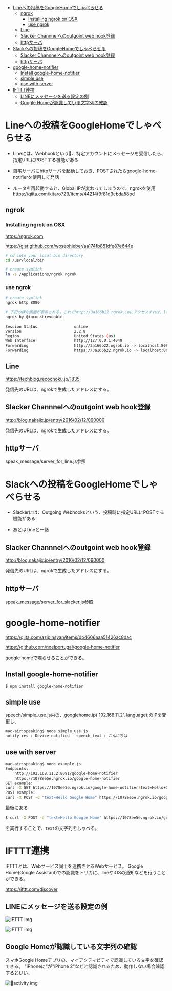 <!-- TOC -->

- [Lineへの投稿をGoogleHomeでしゃべらせる](#lineへの投稿をgooglehomeでしゃべらせる)
    - [ngrok](#ngrok)
        - [Installing ngrok on OSX](#installing-ngrok-on-osx)
        - [use ngrok](#use-ngrok)
    - [Line](#line)
    - [Slacker Channnelへのoutgoint web hook登録](#slacker-channnelへのoutgoint-web-hook登録)
    - [httpサーバ](#httpサーバ)
- [Slackへの投稿をGoogleHomeでしゃべらせる](#slackへの投稿をgooglehomeでしゃべらせる)
    - [Slacker Channnelへのoutgoint web hook登録](#slacker-channnelへのoutgoint-web-hook登録-1)
    - [httpサーバ](#httpサーバ-1)
- [google-home-notifier](#google-home-notifier)
    - [Install google-home-notifier](#install-google-home-notifier)
    - [simple use](#simple-use)
    - [use with server](#use-with-server)
- [IFTTT連携](#ifttt連携)
    - [LINEにメッセージを送る設定の例](#lineにメッセージを送る設定の例)
    - [Google Homeが認識している文字列の確認](#google-homeが認識している文字列の確認)

<!-- /TOC -->

# Lineへの投稿をGoogleHomeでしゃべらせる

- Lineには、Webhookという、特定アカウントにメッセージを受信したら、指定URLにPOSTする機能がある

- 自宅サーバにhttpサーバを起動しておき、POSTされたらgoogle-home-notifierを使用して発話

- ルータを再起動すると、Global IPが変わってしまうので、ngrokを使用
https://qiita.com/kitaro729/items/44214f9f81d3ebda58bd

## ngrok

### Installing ngrok on OSX

https://ngrok.com

https://gist.github.com/wosephjeber/aa174fb851dfe87e644e

```sh
# cd into your local bin directory
cd /usr/local/bin

# create symlink
ln -s /Applications/ngrok ngrok
```

### use ngrok

```sh
# create symlink
ngrok http 8080

# 下記の様な画面が表示される。これでhttp://3a166b22.ngrok.ioにアクセスすれば、localhost:8080へのアクセスとなる
ngrok by @inconshreveable                                                                                            (Ctrl+C to quit)
                                                                                                                                     
Session Status                online                                                                                                 
Version                       2.2.8                                                                                                  
Region                        United States (us)                                                                                     
Web Interface                 http://127.0.0.1:4040                                                                                  
Forwarding                    http://3a166b22.ngrok.io -> localhost:8080                                                             
Forwarding                    https://3a166b22.ngrok.io -> localhost:8080                                                            
```

## Line 

https://techblog.recochoku.jp/1835

発信先のURLは、ngrokで生成したアドレスにする。



## Slacker Channnelへのoutgoint web hook登録

http://blog.nakajix.jp/entry/2016/02/12/090000

発信先のURLは、ngrokで生成したアドレスにする。

## httpサーバ

speak_message/server_for_line.js参照



# Slackへの投稿をGoogleHomeでしゃべらせる

- Slackerには、Outgoing Webhooksという、投稿時に指定URLにPOSTする機能がある

- あとはLineと一緒


## Slacker Channnelへのoutgoint web hook登録

http://blog.nakajix.jp/entry/2016/02/12/090000

発信先のURLは、ngrokで生成したアドレスにする。


## httpサーバ

speak_message/server_for_slacker.js参照



# google-home-notifier

https://qiita.com/azipinsyan/items/db4606aaa51426ac8dac

https://github.com/noelportugal/google-home-notifier

google homeで喋らせることができる。

## Install google-home-notifier

```sh
$ npm install google-home-notifier
```

## simple use

speech/simple_use.js内の、googlehome.ip('192.168.11.2', language);のIPを変更し、

```sh
mac-air:speaking$ node simple_use.js
notify res : Device notified   speech_text : こんにちは
```


## use with server

```sh
mac-air:speaking$ node example.js
Endpoints:
    http://192.168.11.2:8091/google-home-notifier
    https://1078ee5e.ngrok.io/google-home-notifier
GET example:
curl -X GET https://1078ee5e.ngrok.io/google-home-notifier?text=Hello+Google+Home
POST example:
curl -X POST -d "text=Hello Google Home" https://1078ee5e.ngrok.io/google-home-notifier
```

最後にある
```sh
$ curl -X POST -d "text=Hello Google Home" https://1078ee5e.ngrok.io/google-home-notifier
```
を実行することで、`text`の文字列をしゃべる。


# IFTTT連携

IFTTTとは、Webサービス同士を連携させるWebサービス。
Google Home(Google Assistant)での認識をトリガに、lineやiOSの通知などを行うことができる。

https://ifttt.com/discover


## LINEにメッセージを送る設定の例

![IFTTT img](https://github.com/DaaasukeMurata/play_w_googlehome/raw/images/ifttt_sample_1.jpg)

![IFTTT img](https://github.com/DaaasukeMurata/play_w_googlehome/raw/images/ifttt_sample_2.jpg)


## Google Homeが認識している文字列の確認

スマホGoogle Homeアプリの、マイアクティビティで認識している文字を確認できる。
"iPhoneに"が"iPhone 2"などと認識されるため、動作しない場合確認するといい。

![activity img](https://github.com/DaaasukeMurata/play_w_googlehome/raw/images/activity.png)


